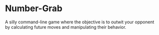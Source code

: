 Number-Grab
===========

A silly command-line game where the objective is to outwit your opponent by calculating future moves and manipulating their behavior. 
